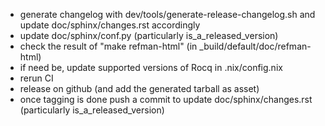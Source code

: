 * generate changelog with dev/tools/generate-release-changelog.sh
  and update doc/sphinx/changes.rst accordingly
* update doc/sphinx/conf.py (particularly is_a_released_version)
* check the result of "make refman-html"
  (in _build/default/doc/refman-html)
* if need be, update supported versions of Rocq in .nix/config.nix
* rerun CI
* release on github (and add the generated tarball as asset)
* once tagging is done push a commit to update doc/sphinx/changes.rst
  (particularly is_a_released_version)
